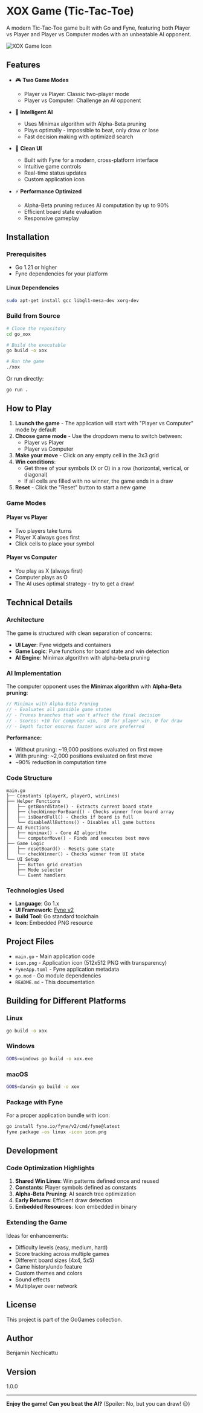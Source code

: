 # XOX Game (Tic-Tac-Toe)

A modern Tic-Tac-Toe game built with Go and Fyne, featuring both Player vs Player and Player vs Computer modes with an unbeatable AI opponent.

![XOX Game Icon](icon.png)

## Features

- 🎮 **Two Game Modes**
  - Player vs Player: Classic two-player mode
  - Player vs Computer: Challenge an AI opponent

- 🤖 **Intelligent AI**
  - Uses Minimax algorithm with Alpha-Beta pruning
  - Plays optimally - impossible to beat, only draw or lose
  - Fast decision making with optimized search

- 🎨 **Clean UI**
  - Built with Fyne for a modern, cross-platform interface
  - Intuitive game controls
  - Real-time status updates
  - Custom application icon

- ⚡ **Performance Optimized**
  - Alpha-Beta pruning reduces AI computation by up to 90%
  - Efficient board state evaluation
  - Responsive gameplay

## Installation

### Prerequisites

- Go 1.21 or higher
- Fyne dependencies for your platform

#### Linux Dependencies
```bash
sudo apt-get install gcc libgl1-mesa-dev xorg-dev
```

### Build from Source

```bash
# Clone the repository
cd go_xox

# Build the executable
go build -o xox

# Run the game
./xox
```

Or run directly:
```bash
go run .
```

## How to Play

1. **Launch the game** - The application will start with "Player vs Computer" mode by default
2. **Choose game mode** - Use the dropdown menu to switch between:
   - Player vs Player
   - Player vs Computer
3. **Make your move** - Click on any empty cell in the 3x3 grid
4. **Win conditions**:
   - Get three of your symbols (X or O) in a row (horizontal, vertical, or diagonal)
   - If all cells are filled with no winner, the game ends in a draw
5. **Reset** - Click the "Reset" button to start a new game

### Game Modes

#### Player vs Player
- Two players take turns
- Player X always goes first
- Click cells to place your symbol

#### Player vs Computer
- You play as X (always first)
- Computer plays as O
- The AI uses optimal strategy - try to get a draw!

## Technical Details

### Architecture

The game is structured with clean separation of concerns:

- **UI Layer**: Fyne widgets and containers
- **Game Logic**: Pure functions for board state and win detection
- **AI Engine**: Minimax algorithm with alpha-beta pruning

### AI Implementation

The computer opponent uses the **Minimax algorithm** with **Alpha-Beta pruning**:

```go
// Minimax with Alpha-Beta Pruning
// - Evaluates all possible game states
// - Prunes branches that won't affect the final decision
// - Scores: +10 for computer win, -10 for player win, 0 for draw
// - Depth factor ensures faster wins are preferred
```

**Performance:**
- Without pruning: ~19,000 positions evaluated on first move
- With pruning: ~2,000 positions evaluated on first move
- ~90% reduction in computation time

### Code Structure

```
main.go
├── Constants (playerX, playerO, winLines)
├── Helper Functions
│   ├── getBoardState() - Extracts current board state
│   ├── checkWinnerForBoard() - Checks winner from board array
│   ├── isBoardFull() - Checks if board is full
│   └── disableAllButtons() - Disables all game buttons
├── AI Functions
│   ├── minimax() - Core AI algorithm
│   └── computerMove() - Finds and executes best move
├── Game Logic
│   ├── resetBoard() - Resets game state
│   └── checkWinner() - Checks winner from UI state
└── UI Setup
    ├── Button grid creation
    ├── Mode selector
    └── Event handlers
```

### Technologies Used

- **Language**: Go 1.x
- **UI Framework**: [Fyne v2](https://fyne.io/)
- **Build Tool**: Go standard toolchain
- **Icon**: Embedded PNG resource

## Project Files

- `main.go` - Main application code
- `icon.png` - Application icon (512x512 PNG with transparency)
- `FyneApp.toml` - Fyne application metadata
- `go.mod` - Go module dependencies
- `README.md` - This documentation

## Building for Different Platforms

### Linux
```bash
go build -o xox
```

### Windows
```bash
GOOS=windows go build -o xox.exe
```

### macOS
```bash
GOOS=darwin go build -o xox
```

### Package with Fyne
For a proper application bundle with icon:
```bash
go install fyne.io/fyne/v2/cmd/fyne@latest
fyne package -os linux -icon icon.png
```

## Development

### Code Optimization Highlights

1. **Shared Win Lines**: Win patterns defined once and reused
2. **Constants**: Player symbols defined as constants
3. **Alpha-Beta Pruning**: AI search tree optimization
4. **Early Returns**: Efficient draw detection
5. **Embedded Resources**: Icon embedded in binary

### Extending the Game

Ideas for enhancements:
- Difficulty levels (easy, medium, hard)
- Score tracking across multiple games
- Different board sizes (4x4, 5x5)
- Game history/undo feature
- Custom themes and colors
- Sound effects
- Multiplayer over network

## License

This project is part of the GoGames collection.

## Author

Benjamin Nechicattu

## Version

1.0.0

---

**Enjoy the game! Can you beat the AI?** (Spoiler: No, but you can draw! 😉)
